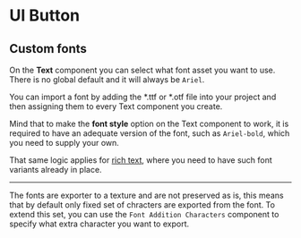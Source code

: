 # UI Button

## Custom fonts

On the **Text** component you can select what font asset you want to use. There is no global default and it will always be `Ariel`.  

You can import a font by adding the *.ttf or *.otf file into your project and then assigning them to every Text component you create.

Mind that to make the **font style** option on the Text component to work, it is required to have an adequate version of the font, such as `Ariel-bold`, which you need to supply your own.

That same logic applies for [rich text](https://docs.unity3d.com/Packages/com.unity.ugui@1.0/manual/StyledText.html), where you need to have such font variants already in place.

---

The fonts are exporter to a texture and are not preserved as is, this means that by default only fixed set of chracters are exported from the font. To extend this set, you can use the `Font Addition Characters` component to specify what extra character you want to export.
